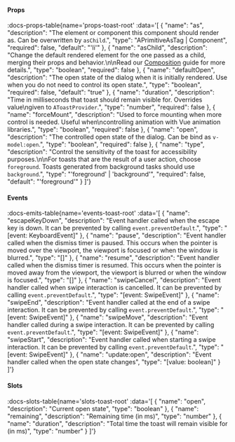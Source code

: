 <!-- This file was automatic generated. Do not edit it manually -->

#### Props
:docs-props-table{name='props-toast-root' :data='[
  {
    "name": "as",
    "description": "The element or component this component should render as. Can be overwritten by `asChild`.",
    "type": "APrimitiveAsTag | Component",
    "required": false,
    "default": "\'li\'"
  },
  {
    "name": "asChild",
    "description": "Change the default rendered element for the one passed as a child, merging their props and behavior.\\n\\nRead our [Composition](https://akar.vinicunca.dev/core/guides/composition) guide for more details.",
    "type": "boolean",
    "required": false
  },
  {
    "name": "defaultOpen",
    "description": "The open state of the dialog when it is initially rendered. Use when you do not need to control its open state.",
    "type": "boolean",
    "required": false,
    "default": "true"
  },
  {
    "name": "duration",
    "description": "Time in milliseconds that toast should remain visible for. Overrides value\\ngiven to `AToastProvider`.",
    "type": "number",
    "required": false
  },
  {
    "name": "forceMount",
    "description": "Used to force mounting when more control is needed. Useful when\\ncontrolling animation with Vue animation libraries.",
    "type": "boolean",
    "required": false
  },
  {
    "name": "open",
    "description": "The controlled open state of the dialog. Can be bind as `v-model:open`.",
    "type": "boolean",
    "required": false
  },
  {
    "name": "type",
    "description": "Control the sensitivity of the toast for accessibility purposes.\\n\\nFor toasts that are the result of a user action, choose `foreground`. Toasts generated from background tasks should use `background`.",
    "type": "\'foreground\' | \'background\'",
    "required": false,
    "default": "\'foreground\'"
  }
]'} 

#### Events

:docs-emits-table{name='events-toast-root' :data='[
  {
    "name": "escapeKeyDown",
    "description": "Event handler called when the escape key is down. It can be prevented by calling `event.preventDefault`.",
    "type": "[event: KeyboardEvent]"
  },
  {
    "name": "pause",
    "description": "Event handler called when the dismiss timer is paused. This occurs when the pointer is moved over the viewport, the viewport is focused or when the window is blurred.",
    "type": "[]"
  },
  {
    "name": "resume",
    "description": "Event handler called when the dismiss timer is resumed. This occurs when the pointer is moved away from the viewport, the viewport is blurred or when the window is focused.",
    "type": "[]"
  },
  {
    "name": "swipeCancel",
    "description": "Event handler called when swipe interaction is cancelled. It can be prevented by calling `event.preventDefault`.",
    "type": "[event: SwipeEvent]"
  },
  {
    "name": "swipeEnd",
    "description": "Event handler called at the end of a swipe interaction. It can be prevented by calling `event.preventDefault`.",
    "type": "[event: SwipeEvent]"
  },
  {
    "name": "swipeMove",
    "description": "Event handler called during a swipe interaction. It can be prevented by calling `event.preventDefault`.",
    "type": "[event: SwipeEvent]"
  },
  {
    "name": "swipeStart",
    "description": "Event handler called when starting a swipe interaction. It can be prevented by calling `event.preventDefault`.",
    "type": "[event: SwipeEvent]"
  },
  {
    "name": "update:open",
    "description": "Event handler called when the open state changes",
    "type": "[value: boolean]"
  }
]'} 

#### Slots

:docs-slots-table{name='slots-toast-root' :data='[
  {
    "name": "open",
    "description": "Current open state",
    "type": "boolean"
  },
  {
    "name": "remaining",
    "description": "Remaining time (in ms)",
    "type": "number"
  },
  {
    "name": "duration",
    "description": "Total time the toast will remain visible for (in ms)",
    "type": "number"
  }
]'} 
